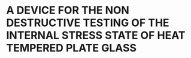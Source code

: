 # A DEVICE FOR THE NON DESTRUCTIVE TESTING OF THE INTERNAL STRESS STATE OF HEAT TEMPERED PLATE GLASS